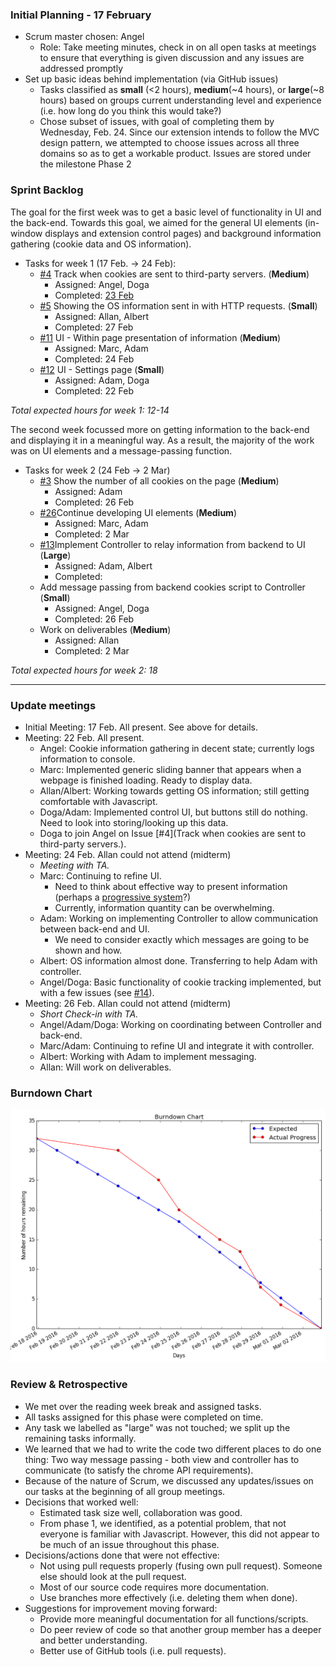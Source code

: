 ### Initial Planning - 17 February

- Scrum master chosen: Angel
  - Role: Take meeting minutes, check in on all open tasks at meetings to ensure that 
    everything is given discussion and any issues are addressed promptly
- Set up basic ideas behind implementation (via GitHub issues)
  - Tasks classified as **small** (<2 hours), **medium**(~4 hours), or **large**(~8 hours) based on
    groups current understanding level and experience (i.e. how long do you think this would take?)
  - Chose subset of issues, with goal of completing them by Wednesday, Feb. 24. Since our extension intends
    to follow the MVC design pattern, we attempted to choose issues across all three domains so as to get a 
    workable product. Issues are stored under the milestone Phase 2

### Sprint Backlog

The goal for the first week was to get a basic level of functionality in UI and the back-end. Towards 
this goal, we aimed for the general UI elements (in-window displays and extension control pages) and 
background information gathering (cookie data and OS information).

- Tasks for week 1 (17 Feb. -> 24 Feb):
  - [#4](https://github.com/csc301-winter-2016/project-team5/issues/4) Track when cookies are sent to 
    third-party servers. (**Medium**)
    - Assigned: Angel, Doga
    - Completed: [23 Feb](https://github.com/csc301-winter-2016/project-team5/pull/18)
  - [#5](https://github.com/csc301-winter-2016/project-team5/issues/5) Showing the OS information sent in 
    with HTTP requests. (**Small**)
    - Assigned: Allan, Albert
    - Completed: 27 Feb
  - [#11](https://github.com/csc301-winter-2016/project-team5/issues/11) UI - Within page presentation of 
    information (**Medium**)
    - Assigned: Marc, Adam
    - Completed: 24 Feb
  - [#12](https://github.com/csc301-winter-2016/project-team5/issues/12) UI - Settings page (**Small**)
    - Assigned: Adam, Doga
    - Completed: 22 Feb

*Total expected hours for week 1: 12-14*

The second week focussed more on getting information to the back-end and displaying it in a meaningful way. As
a result, the majority of the work was on UI elements and a message-passing function. 

- Tasks for week 2 (24 Feb -> 2 Mar)
  - [#3](https://github.com/csc301-winter-2016/project-team5/issues/3) Show the number of all cookies on the page
    (**Medium**)
    - Assigned: Adam
    - Completed: 26 Feb
  - [#26](https://github.com/csc301-winter-2016/project-team5/issues/26)Continue developing UI elements (**Medium**)
    - Assigned: Marc, Adam
    - Completed: 2 Mar
  - [#13](https://github.com/csc301-winter-2016/project-team5/issues/13)Implement Controller to relay information from backend to UI (**Large**)
    - Assigned: Adam, Albert
    - Completed:
  - Add message passing from backend cookies script to Controller (**Small**)
    - Assigned: Angel, Doga
    - Completed: 26 Feb
  - Work on deliverables (**Medium**)
    - Assigned: Allan
    - Completed: 2 Mar

*Total expected hours for week 2: 18*

---

### Update meetings

- Initial Meeting: 17 Feb. All present. See above for details.
- Meeting: 22 Feb. All present.
  - Angel: Cookie information gathering in decent state; currently logs information to console.
  - Marc: Implemented generic sliding banner that appears when a webpage is finished loading. Ready to display data.
  - Allan/Albert: Working towards getting OS information; still getting comfortable with Javascript.
  - Doga/Adam: Implemented control UI, but buttons still do nothing. Need to look into storing/looking up this data.
  - Doga to join Angel on Issue [#4](Track when cookies are sent to third-party servers.).
- Meeting: 24 Feb. Allan could not attend (midterm)
  - *Meeting with TA.*
  - Marc: Continuing to refine UI.
    - Need to think about effective way to present information (perhaps a 
      [progressive system](https://github.com/csc301-winter-2016/project-team5/issues/16)?)
    - Currently, information quantity can be overwhelming.
  - Adam: Working on implementing Controller to allow communication between back-end and UI.
    - We need to consider exactly which messages are going to be shown and how.
  - Albert: OS information almost done. Transferring to help Adam with controller.
  - Angel/Doga: Basic functionality of cookie tracking implemented, but with a few issues 
    (see [#14](https://github.com/csc301-winter-2016/project-team5/pull/23)).
- Meeting: 26 Feb. Allan could not attend (midterm)
  - *Short Check-in with TA.*
  - Angel/Adam/Doga: Working on coordinating between Controller and back-end.
  - Marc/Adam: Continuing to refine UI and integrate it with controller.
  - Albert: Working with Adam to implement messaging.
  - Allan: Will work on deliverables.

### Burndown Chart
![Burndown Chart](burndown.png)
### Review & Retrospective
- We met over the reading week break and assigned tasks.
- All tasks assigned for this phase were completed on time.
- Any task we labelled as "large" was not touched; we split up the remaining tasks informally.
- We learned that we had to write the code two different places to do one thing: Two way message passing - both view and controller has to communicate (to satisfy the chrome API requirements).
- Because of the nature of Scrum, we discussed any updates/issues on our tasks at the beginning of all group meetings.
- Decisions that worked well:
  - Estimated task size well, collaboration was good.
  - From phase 1, we identified, as a potential problem, that not everyone is familiar with Javascript. However, this did not appear to be much of an issue throughout this phase.
- Decisions/actions done that were not effective:
  - Not using pull requests properly (fusing own pull request). Someone else should look at the pull request.
  - Most of our source code requires more documentation. 
  - Use branches more effectively (i.e. deleting them when done).
- Suggestions for improvement moving forward:
  - Provide more meaningful documentation for all functions/scripts.
  - Do peer review of code so that another group member has a deeper and better understanding.
  - Better use of GitHub tools (i.e. pull requests).
